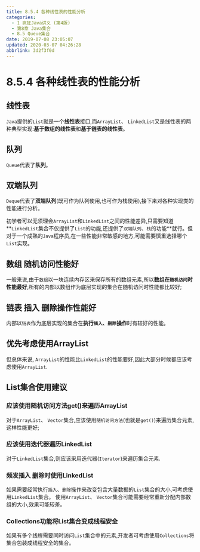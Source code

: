 ```yaml
---
title: 8.5.4 各种线性表的性能分析
categories: 
  - 1 疯狂Java讲义 (第4版)
  - 第8章 Java集合
  - 8.5 Queue集合
date: 2019-07-08 23:05:07
updated: 2020-03-07 04:26:28
abbrlink: 3d2f3f0d
---
```

# 8.5.4 各种线性表的性能分析
## 线性表
`Java`提供的`List`就是一个**线性表**接口,而`ArrayList`、 `LinkedList`又是线性表的两种典型实现:**基于数组的线性表**和**基于链表的线性表**。
## 队列
`Queue`代表了**队列**。
## 双端队列
`Deque`代表了**双端队列**(既可作为队列使用,也可作为栈使用),接下来对各种实现类的性能进行分析。

初学者可以无须理会`ArrayList`和`LinkedList`之间的性能差异,只需要知道**`LinkedList`集合不仅提供了`List`的功能,还提供了`双端队列`、`栈`的功能**就行。但对于一个成熟的`Java`程序员,在一些性能非常敏感的地方,可能需要慎重选择哪个`List`实现。
## 数组 随机访问性能好
一般来说,由于`数组`以一块连续内存区来保存所有的数组元素,所以**数组在`随机访问`时性能最好**,所有的内部以数组作为底层实现的集合在随机访问时性能都比较好;
## 链表 插入 删除操作性能好
内部以`链表`作为底层实现的集合在**执行`插入`、`删除`操作**时有较好的性能。
## 优先考虑使用ArrayList
但总体来说, `ArrayList`的性能比`LinkedList`的性能要好,因此大部分时候都应该考虑使用`ArrayList`.
## List集合使用建议
### 应该使用随机访问方法get()来遍历ArrayList
对于`ArrayList`、 `Vector`集合,应该使用`随机访问方法`(也就是`get()`)来遍历集合元素,这样性能更好;
### 应该使用迭代器遍历LinkedList
对于`LinkedList`集合,则应该采用迭代器(`Iterator`)来遍历集合元素.
### 频发插入 删除时使用LinkedList
如果需要经常执行`插入`、`删除`操作来改变包含大量数据的`List`集合的大小,可考虑使用`LinkedList`集合。
使用`ArrayList`、 `Vector`集合可能需要经常重新分配内部数组的大小,效果可能较差。
### Collections功能将List集合变成线程安全
如果有多个线程需要同时访问`List`集合中的元素,开发者可考虑使用`Collections`将集合包装成线程安全的集合。

